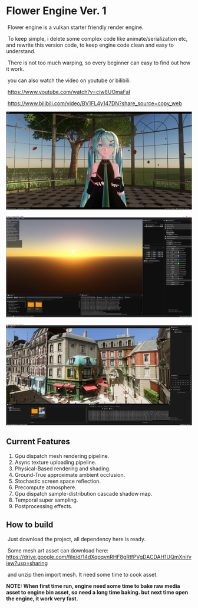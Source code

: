 # Flower Engine Ver. 1

​	Flower engine is a vulkan starter friendly render engine.

​	To keep simple, i delete some complex code like animate/serialization etc, and rewrite this version code, to keep engine code clean and easy to understand.

​	There is not too much warping, so every beginner can easy to find out how it work.

​	you can also watch the video on youtube or bilibili:

​	https://www.youtube.com/watch?v=ciw8UOmaFaI

​	https://www.bilibili.com/video/BV1FL4y147DN?share_source=copy_web

![](Gallery/Snipaste_2022-02-07_21-56-08.png)

![](Gallery/Snipaste_2022-10-19_22-46-01.png)

![](Gallery/Snipaste_2022-05-18_23-56-08.png)

## Current Features

1. Gpu dispatch mesh rendering pipeline.
2. Async texture uploading pipeline.
3. Physical-Based rendering and shading.
4. Ground-True approximate ambient occlusion.
5. Stochastic screen space reflection.
6. Precompute atmosphere.
7. Gpu dispatch sample-distribution cascade shadow map.
8. Temporal super sampling.
9. Postprocessing effects.

## How to build

​	Just download the project, all dependency here is ready.

​	Some mesh art asset can download here: https://drive.google.com/file/d/14dXqpqvnRHF8gRtfPVgDACDAH1UQmXni/view?usp=sharing

​	and unzip then import mesh. It need some time to cook asset. 

**NOTE: When first time run, engine need some time to bake raw media asset to engine bin asset, so need a long time baking. but next time open the engine, it work very fast.**
